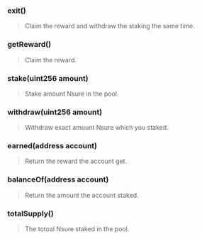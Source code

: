 ### exit()

> Claim the reward  and withdraw the staking the same time.

### getReward()

> Claim the reward.

### stake(uint256 amount)

> Stake amount Nsure in the pool.

### withdraw(uint256 amount)

> Withdraw exact amount Nsure which you staked. 

### earned(address account)

> Return the reward the account get.

### balanceOf(address account)

> Return the amount the account staked.

### totalSupply()

> The totoal Nsure staked in the pool.
